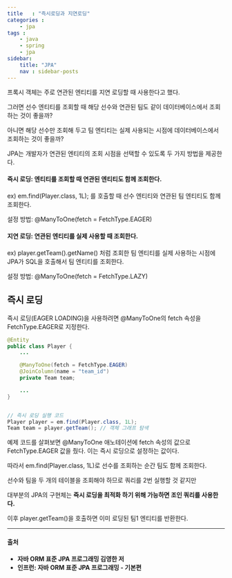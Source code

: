 ```yaml
---
title   : "즉시로딩과 지연로딩"
categories : 
    - jpa
tags : 
    - java
    - spring
    - jpa
sidebar:
    title: "JPA"
    nav : sidebar-posts
---  
```



프록시 객체는 주로 연관된 엔티티를 지연 로딩할 때 사용한다고 했다.  

그러면 선수 엔티티를 조회할 때 해당 선수와 연관된 팀도 같이 데이터베이스에서 조회하는 것이 좋을까?  

아니면 해당 선수만 조회해 두고 팀 엔티티는 실제 사용되는 시점에 데이터베이스에서 조회하는 것이 좋을까?  

JPA는 개발자가 연관된 엔티티의 조회 시점을 선택할 수 있도록 두 가지 방법을 제공한다.  

#### 즉시 로딩: 엔티티를 조회할 때 연관된 엔티티도 함께 조회한다.  

ex) em.find(Player.class, 1L); 를 호출할 때 선수 엔티티와 연관된 팀 엔티티도 함께 조회한다.  

설정 방법: @ManyToOne(fetch = FetchType.EAGER)  


#### 지연 로딩: 연관된 엔티티를 실제 사용할 때 조회한다.  

ex) player.getTeam().getName() 처럼 조회한 팀 엔티티를 실제 사용하는 시점에 JPA가 SQL을 호출해서 팀 엔티티를 조회한다.  

설정 방법: @ManyToOne(fetch = FetchType.LAZY)  


## 즉시 로딩  

즉시 로딩(EAGER LOADING)을 사용하려면 @ManyToOne의 fetch 속성을 FetchType.EAGER로 지정한다.  

```java
@Entity
public class Player {
    ...

    @ManyToOne(fetch = FetchType.EAGER)
    @JoinColumn(name = "team_id")
    private Team team;

    ...
}


// 즉시 로딩 실행 코드
Player player = em.find(Player.class, 1L);
Team team = player.getTeam(); // 객체 그래프 탐색
```  


예제 코드를 살펴보면 @ManyToOne 애노테이션에 fetch 속성의 값으로 FetchType.EAGER 값을 줬다. 이는 즉시 로딩으로 설정하는 값이다.  

따라서 em.find(Player.class, 1L)로 선수를 조회하는 순간 팀도 함께 조회한다.  

선수와 팀을 두 개의 테이블을 조회해야 하므로 쿼리를 2번 실행할 것 같지만  

대부분의 JPA의 구현체는 **즉시 로딩을 최적화 하기 위해 가능하면 조인 쿼리를 사용한다.**  

이후 player.getTeam()을 호출하면 이미 로딩된 팀1 엔티티를 반환한다.  





---

#### 출처  
- **자바 ORM 표준 JPA 프로그래밍 김영한 저**  
- **인프런: 자바 ORM 표준 JPA 프로그래밍 - 기본편**  